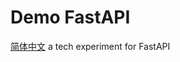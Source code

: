 # Demo FastAPI
[简体中文](README_zh.md)
a tech experiment for FastAPI

[//]: # ( TODO )

<!-- TODO 你好  -->